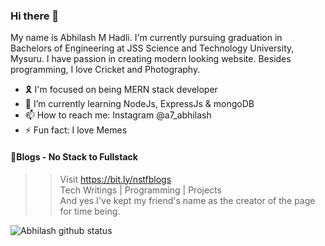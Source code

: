 ### Hi there 👋
My name is Abhilash M Hadli. I'm currently pursuing graduation in Bachelors of Engineering at JSS Science and Technology University, Mysuru. I have passion in creating modern looking website. Besides programming, I love Cricket and Photography.

- 🎗 I'm focused on being MERN stack developer
- 🌱 I’m currently learning NodeJs, ExpressJs & mongoDB
- 📫 How to reach me: Instagram @a7_abhilash
- ⚡ Fun fact: I love Memes

#### 📑Blogs - No Stack to Fullstack  
>> Visit https://bit.ly/nstfblogs  
>> Tech Writings | Programming | Projects  
>> And yes I've kept my friend's name as the creator of the page for time being. 

![Abhilash github status](https://github-readme-stats.vercel.app/api?username=a7abhilash&show_icons=true&theme=dark)


<!--
**A7abhilash/a7abhilash** is a ✨ _special_ ✨ repository because its `README.md` (this file) appears on your GitHub profile.

Here are some ideas to get you started:

- 👯 I’m looking to collaborate on ...
- 🤔 I’m looking for help with ...
- 💬 Ask me about ...
- 😄 Pronouns: ...
-->
